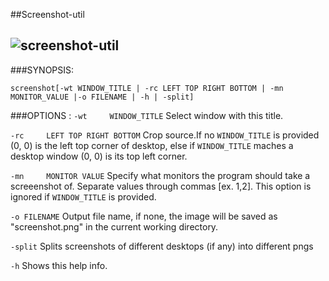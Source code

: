 ##Screenshot-util 

![screenshot-util](https://raw.githubusercontent.com/dezGusty/screenshot-util/master/res/icon.ico)
----------

###SYNOPSIS:

``screenshot[-wt WINDOW_TITLE | -rc LEFT TOP RIGHT BOTTOM | -mn MONITOR_VALUE |-o FILENAME | -h | -split]``

###OPTIONS :
``-wt     WINDOW_TITLE``                Select window with this title.

``-rc     LEFT TOP RIGHT BOTTOM``       Crop source.If no ``WINDOW_TITLE`` is provided
(0, 0) is the left top corner of desktop,
else if ``WINDOW_TITLE`` maches a desktop window
(0, 0) is its top left corner.

``-mn     MONITOR VALUE``  Specify what monitors the program should take a
screeenshot of. Separate values through commas
[ex. 1,2]. This option is ignored if ``WINDOW_TITLE``
is provided.

``-o FILENAME`` Output file name, if none, the image will be saved
as "screenshot.png" in the current working directory.

``-split``  Splits screenshots of different desktops (if any) into different pngs    

``-h`` Shows this help info.
